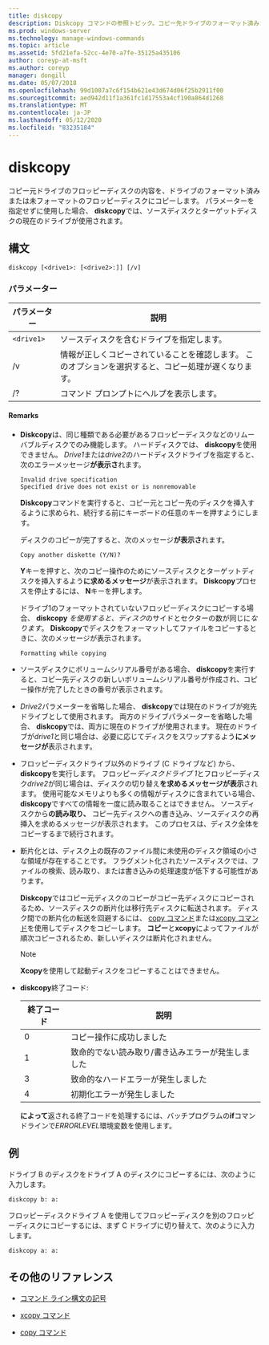 ```yaml
---
title: diskcopy
description: Diskcopy コマンドの参照トピック。コピー先ドライブのフォーマット済みまたは未フォーマットのフロッピーディスクに、ソースドライブのフロッピーディスクの内容をコピーします。
ms.prod: windows-server
ms.technology: manage-windows-commands
ms.topic: article
ms.assetid: 5fd21efa-52cc-4e70-a7fe-35125a435106
author: coreyp-at-msft
ms.author: coreyp
manager: dongill
ms.date: 05/07/2018
ms.openlocfilehash: 99d1007a7c6f154b621e43d674d06f25b2911f00
ms.sourcegitcommit: aed942d11f1a361fc1d17553a4cf190a864d1268
ms.translationtype: MT
ms.contentlocale: ja-JP
ms.lasthandoff: 05/12/2020
ms.locfileid: "83235184"
---
```

# <a name="diskcopy"></a>diskcopy

コピー元ドライブのフロッピーディスクの内容を、ドライブのフォーマット済みまたは未フォーマットのフロッピーディスクにコピーします。 パラメーターを指定せずに使用した場合、 **diskcopy**では、ソースディスクとターゲットディスクの現在のドライブが使用されます。

## <a name="syntax"></a>構文

```
diskcopy [<drive1>: [<drive2>:]] [/v]
```

### <a name="parameters"></a>パラメーター

| パラメーター | 説明 |
| --------- | ----------- |
| `<drive1>` | ソースディスクを含むドライブを指定します。 |
| /v | 情報が正しくコピーされていることを確認します。 このオプションを選択すると、コピー処理が遅くなります。 |
| /? | コマンド プロンプトにヘルプを表示します。 |

#### <a name="remarks"></a>Remarks

- **Diskcopy**は、同じ種類である必要があるフロッピーディスクなどのリムーバブルディスクでのみ機能します。 ハードディスクでは、 **diskcopy**を使用できません。 *Drive1*または*drive2*のハードディスクドライブを指定すると、次のエラーメッセージ**が表示さ**れます。

    ```
    Invalid drive specification
    Specified drive does not exist or is nonremovable
    ```

    **Diskcopy**コマンドを実行すると、コピー元とコピー先のディスクを挿入するように求められ、続行する前にキーボードの任意のキーを押すようにします。

    ディスクのコピーが完了すると、次のメッセージ**が表示さ**れます。

    ```
    Copy another diskette (Y/N)?
    ```

    **Y**キーを押すと、次のコピー操作のためにソースディスクとターゲットディスクを挿入するよう**に求めるメッセージ**が表示されます。 **Diskcopy**プロセスを停止するには、 **N**キーを押します。

    ドライブ1のフォーマットされていないフロッピーディスクにコピーする場合、 **diskcopy** *を使用すると、ディスク*のサイドとセクターの数が同じに*なります*。 **Diskcopy**でディスクをフォーマットしてファイルをコピーするときに、次のメッセージが表示されます。

    ```
    Formatting while copying
    ```

- ソースディスクにボリュームシリアル番号がある場合、 **diskcopy**を実行すると、コピー先ディスクの新しいボリュームシリアル番号が作成され、コピー操作が完了したときの番号が表示されます。

- *Drive2*パラメーターを省略した場合、 **diskcopy**では現在のドライブが宛先ドライブとして使用されます。 両方のドライブパラメーターを省略した場合、 **diskcopy**では、両方に現在のドライブが使用されます。 現在のドライブが*drive1*と同じ場合は、必要に応じてディスクをスワップするよう**にメッセージが**表示されます。

- フロッピーディスクドライブ以外のドライブ (C ドライブなど) から、 **diskcopy**を実行します。 フロッピー*ディスクドライブ 1*とフロッピーディスク*drive2*が同じ場合は、ディスクの切り替え**を求めるメッセージが表示**されます。 使用可能なメモリよりも多くの情報がディスクに含まれている場合、 **diskcopy**ですべての情報を一度に読み取ることはできません。 ソースディスクから**の読み取り、** コピー先ディスクへの書き込み、ソースディスクの再挿入を求めるメッセージが表示されます。 このプロセスは、ディスク全体をコピーするまで続行されます。

- 断片化とは、ディスク上の既存のファイル間に未使用のディスク領域の小さな領域が存在することです。 フラグメント化されたソースディスクでは、ファイルの検索、読み取り、または書き込みの処理速度が低下する可能性があります。

    **Diskcopy**ではコピー元ディスクのコピーがコピー先ディスクにコピーされるため、ソースディスクの断片化は移行先ディスクに転送されます。 ディスク間での断片化の転送を回避するには、 [copy コマンド](copy.md)または[xcopy コマンド](xcopy.md)を使用してディスクをコピーします。 **コピー**と**xcopy**によってファイルが順次コピーされるため、新しいディスクは断片化されません。

    > [!NOTE]
    > **Xcopy**を使用して起動ディスクをコピーすることはできません。

- **diskcopy**終了コード:

    | 終了コード | 説明 |
    | --------- | ----------- |
    | 0 | コピー操作に成功しました |
    | 1 | 致命的でない読み取り/書き込みエラーが発生しました |
    | 3 | 致命的なハードエラーが発生しました |
    | 4 | 初期化エラーが発生しました |

    **によって**返される終了コードを処理するには、バッチプログラムの**if**コマンドラインで*ERRORLEVEL*環境変数を使用します。

## <a name="examples"></a>例

ドライブ B のディスクをドライブ A のディスクにコピーするには、次のように入力します。

```
diskcopy b: a:
```

フロッピーディスクドライブ A を使用してフロッピーディスクを別のフロッピーディスクにコピーするには、まず C ドライブに切り替えて、次のように入力します。

```
diskcopy a: a:
```

## <a name="additional-references"></a>その他のリファレンス

- [コマンド ライン構文の記号](command-line-syntax-key.md)

- [xcopy コマンド](xcopy.md)

- [copy コマンド](copy.md)
